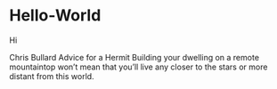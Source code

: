 # Hello-World
Hi

Chris Bullard 
Advice for a Hermit
Building your dwelling on a remote mountaintop won’t mean that you’ll live any closer to the stars or more distant from this world.
